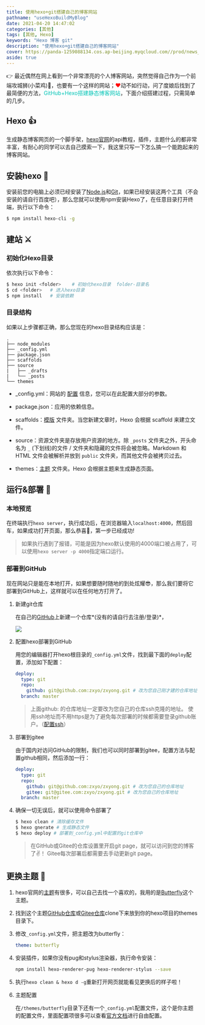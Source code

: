```yaml
---
title: 使用hexo+git搭建自己的博客网站
pathname: "useHexoBuildMyBlog"
date: 2021-04-20 14:47:02
categories: [其他]
tags: [其他, Hexo] 
keywords: "Hexo 博客 git"
description: "使用hexo+git搭建自己的博客网站"
cover: https://panda-1259088134.cos.ap-beijing.myqcloud.com//prod/news_portals/1618920284685.jpg
aside: true
---
```


👉 最近偶然在网上看到一个非常漂亮的个人博客网站，突然觉得自己作为一个前端攻城狮(小菜鸡)🙈，也要有一个这样的网站；<font color="red">❤</font>动不如行动，问了度娘后找到了最简便的方法，<font color="#00c4b6">GitHub+Hexo搭建静态博客网站</font>，下面介绍搭建过程，只需简单的几步。

## Hexo 👍

生成静态博客网页的一个脚手架，[hexo官网](https://hexo.io/zh-cn/)的api教程，插件，主题什么的都非常丰富，有耐心的同学可以去自己摸索一下，我这里只写一下怎么搞一个能跑起来的博客网站。

## 安装hexo 🧰

安装前您的电脑上必须已经安装了[Node.js](https://nodejs.org/zh-cn/)和[Git](https://git-scm.com/downloads)，如果已经安装这两个工具（不会安装的请自行百度吧），那么您就可以使用npm安装Hexo了，在任意目录打开终端，执行以下命令：

```bash
$ npm install hexo-cli -g
```

## 建站 ⚔️

### 初始化Hexo目录

依次执行以下命令：

```bash
$ hexo init <folder>	# 初始化hexo目录  folder-目录名
$ cd <folder>	# 进入hexo目录
$ npm install	# 安装依赖	
```

### 目录结构

如果以上步骤都正确，那么您现在的hexo目录结构应该是：

```
.
├── node_modules
├── _config.yml
├── package.json
├── scaffolds
├── source
|   ├── _drafts
|   └── _posts
└── themes
```

- _config.yml：网站的 [配置](https://hexo.io/zh-cn/docs/configuration) 信息，您可以在此配置大部分的参数。

- package.json：应用的依赖信息。
- scaffolds：[模版](https://hexo.io/zh-cn/docs/writing) 文件夹。当您新建文章时，Hexo 会根据 scaffold 来建立文件。
- source：资源文件夹是存放用户资源的地方。除 `_posts` 文件夹之外，开头命名为 `_` (下划线)的文件 / 文件夹和隐藏的文件将会被忽略。Markdown 和 HTML 文件会被解析并放到 `public` 文件夹，而其他文件会被拷贝过去。
- themes：[主题](https://hexo.io/zh-cn/docs/themes) 文件夹。Hexo 会根据主题来生成静态页面。

## 运行&部署 🚀

### 本地预览

在终端执行`hexo server`，执行成功后，在浏览器输入`localhost:4000`，然后回车，如果成功打开页面，那么恭喜🎉，第一步已经成功!

> 如果执行遇到了报错，可能是因为hexo默认使用的4000端口被占用了，可以使用`hexo server -p 4000`指定端口运行。

### 部署到GitHub

现在网站只是能在本地打开，如果想要随时随地的到处炫耀😎，那么我们要将它部署到GitHub上，这样就可以在任何地方打开了。

1. 新建git仓库

   在自己的[GitHub](https://github.com)上新建一个仓库*(没有的请自行去注册/登录)*，

   <img src="https://panda-1259088134.cos.ap-beijing.myqcloud.com/prod/news_portals/1619054314403.png" style="zoom:100%;" />

2. 配置hexo部署到GitHub

   用您的编辑器打开hexo根目录的`_config.yml`文件，找到最下面的`deploy`配置，添加如下配置：

   ```yaml
   deploy:
     type: git
     repo: 
       github: git@github.com:zxyo/zxyong.git # 改为您自己刚才建的仓库地址
     branch: master
   ```

   > 上面github: 的仓库地址一定要改为您自己的仓库ssh克隆的地址。
   > 使用ssh地址而不用https是为了避免每次部署的时候都需要登录github账户。（[配置ssh]()）
   
3. 部署到gitee

   由于国内对访问GitHub的限制，我们也可以同时部署到gitee，配置方法与配置github相同，然后添加一行：

   ```yaml
   deploy:
     type: git
     repo: 
       github: git@github.com:zxyo/zxyong.git # 改为您自己的仓库地址
       gitee: git@gitee.com:zxyo/zxyong.git # 改为您自己的仓库地址
     branch: master
   ```

4. 确保一切无误后，就可以使用命令部署了

   ```bash
   $ hexo clean # 清除缓存文件
   $ hexo gnerate # 生成静态文件
   $ hexo deploy # 部署到_config.yml中配置的git仓库中
   ```

   > 在GitHub或Gitee的仓库设置里开启git page，就可以访问到您的博客了✌！
   > Gitee每次部署后都需要去手动更新git page。

## 更换主题 🎨

1. hexo官网的[主题](https://hexo.io/themes/)有很多，可以自己去找一个喜欢的，我用的是[Butterfly](https://butterfly.js.org/posts/21cfbf15/)这个主题。

2. 找到这个主题[GitHub仓库](https://github.com/jerryc127/hexo-theme-butterfly)或[Gitee仓库](https://gitee.com/iamjerryw/hexo-theme-butterfly)clone下来放到你的hexo项目的themes目录下。

3. 修改`_config.yml`文件，把主题改为butterfly：

   ```yaml
   theme: butterfly
   ```

4. 安装插件，如果你没有pug和stylus渲染器，执行命令安装：

   ```bash
   npm install hexo-renderer-pug hexo-renderer-stylus --save
   ```

5. 执行`hexo clean & hexo d -g`重新打开网页就能看见更换后的样子啦！

6. 主题配置

   在`/themes/butterfly`目录下还有一个`_config.yml`配置文件，这个是你主题的配置文件，里面配置项很多可以查看[官方文档](https://butterfly.js.org/posts/4aa8abbe/)进行自由配置。